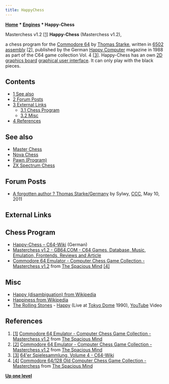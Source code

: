 ```yaml
---
title: HappyChess
---
```

**[Home](Home "Home") * [Engines](Engines "Engines") * Happy-Chess**

[](File:C64_masterchess_v12_emulator.jpg) Masterchess v1.2 <a id="cite-note-1" href="#cite-ref-1">[1]</a>
**Happy-Chess** (Masterchess v1.2),

a chess program for the [Commodore 64](Commodore_64 "Commodore 64") by [Thomas Starke](Thomas_Starke "Thomas Starke"), written in [6502](6502 "6502") [assembly](Assembly "Assembly")
<a id="cite-note-2" href="#cite-ref-2">[2]</a>,
published by the German [Happy Computer](https://de.wikipedia.org/wiki/Happy_Computer) magazine in 1988 as part of the C64 game collection Vol. 4
<a id="cite-note-3" href="#cite-ref-3">[3]</a>.
Happy-Chess has an own [2D graphics board](2D_Graphics_Board "2D Graphics Board") [graphical user interface](GUI "GUI"). It can only play with the black pieces.

## Contents

- [1 See also](#see-also)
- [2 Forum Posts](#forum-posts)
- [3 External Links](#external-links)
  - [3.1 Chess Program](#chess-program)
  - [3.2 Misc](#misc)
- [4 References](#references)

## See also

- [Master Chess](Master_Chess "Master Chess")
- [Nova Chess](Nova_Chess "Nova Chess")
- [Pawn (Program)](</Pawn_(Program)> "Pawn (Program)")
- [ZX Spectrum Chess](ZX_Spectrum_Chess "ZX Spectrum Chess")

## Forum Posts

- [A forgotten author ? Thomas Starke/Germany](http://www.talkchess.com/forum3/viewtopic.php?f=2&t=39029) by Sylwy, [CCC](CCC "CCC"), May 10, 2011

## External Links

## Chess Program

- [Happy-Chess – C64-Wiki](https://www.c64-wiki.de/wiki/Happy-Chess) (German)
- [Masterchess v1.2 - GB64.COM - C64 Games, Database, Music, Emulation, Frontends, Reviews and Article](http://gb64.com/game.php?id=3408&d=45)
- [Commodore 64 Emulator - Computer Chess Game Collection - Masterchess v1.2](http://www.spacious-mind.com/html/c64_emu_-_masterchess_v1_2.html) from [The Spacious Mind](The_Spacious_Mind "The Spacious Mind") <a id="cite-note-4" href="#cite-ref-4">[4]</a>

## Misc

- [Happy (disambiguation) from Wikipedia](<https://en.wikipedia.org/wiki/Happy_(disambiguation)>)
- [Happiness from Wikipedia](https://en.wikipedia.org/wiki/Happiness)
- [The Rolling Stones](Category:The_Rolling_Stones "Category:The Rolling Stones") - [Happy](<https://en.wikipedia.org/wiki/Happy_(Rolling_Stones_song)>)  (Live at [Tokyo Dome](https://en.wikipedia.org/wiki/Tokyo_Dome) 1990), [YouTube](https://en.wikipedia.org/wiki/YouTube) Video

## References

1. <a id="cite-ref-1" href="#cite-note-1">[1]</a> [Commodore 64 Emulator - Computer Chess Game Collection - Masterchess v1.2](http://www.spacious-mind.com/html/c64_emu_-_masterchess_v1_2.html) from [The Spacious Mind](The_Spacious_Mind "The Spacious Mind")
1. <a id="cite-ref-2" href="#cite-note-2">[2]</a> [Commodore 64 Emulator - Computer Chess Game Collection - Masterchess v1.2](http://www.spacious-mind.com/html/c64_emu_-_masterchess_v1_2.html) from [The Spacious Mind](The_Spacious_Mind "The Spacious Mind")
1. <a id="cite-ref-3" href="#cite-note-3">[3]</a> [64'er Spielesammlung, Volume 4 - C64-Wiki](https://www.c64-wiki.com/wiki/64'er_Spielesammlung#Volume_4)
1. <a id="cite-ref-4" href="#cite-note-4">[4]</a> [Commodore 64/128 Old Computer Chess Game Collection - Masterchess](http://www.spacious-mind.com/html/commodore_c64_masterchess.html) from [The Spacious Mind](The_Spacious_Mind "The Spacious Mind")

**[Up one level](Engines "Engines")**

